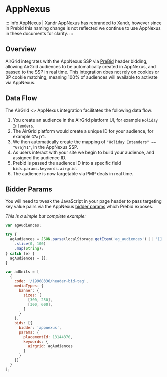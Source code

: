 # AppNexus

::: info AppNexus | Xandr
AppNexus has rebranded to Xandr, however since in Prebid this naming change is not reflected we continue
to use AppNexus in these documents for clarity.
:::

## Overview

AirGrid integrates with the AppNexus SSP via [PreBid](http://prebid.org/) header bidding, allowing AirGrid audiences to be automatically created in AppNexus, and passed to the SSP in real time. This integration does not rely on cookies or 3P cookie matching, meaning 100% of audiences will available to activate via AppNexus.

## Data Flow

The AirGrid <> AppNexus integration facilitates the following data flow:
1. You create an audience in the AirGrid platform UI, for example `Holiday Intenders`.
2. The AirGrid platform would create a unique ID for your audience, for example `G7ajY1`.
3. We then automatically create the mapping of `"Holiday Intenders" == "G7ajY1"`, in the AppNexus SSP.
4. As users interact with your site we begin to build your audience, and assigned the audience ID.
5. Prebid is passed the audience ID into a specific field `bids.params.keywords.airgrid`.
6. The audience is now targetable via PMP deals in real time.

## Bidder Params

You will need to tweak the JavaScript in your page header to pass targeting key value pairs via the AppNexus [bidder params](http://prebid.org/dev-docs/bidders#appnexus) which Prebid exposes.

_This is a simple but complete example:_
```javascript
var agAudiences;

try {
  agAudiences = JSON.parse(localStorage.getItem('ag_audiences') || '[]')
    .slice(0, 100)
    .map(String);
} catch (e) {
  agAudiences = [];
}

var adUnits = [
  {
    code: '/19968336/header-bid-tag',
    mediaTypes: {
      banner: {
        sizes: [
          [300, 250],
          [300, 600],
        ]
      }
    },
    bids: [{
      bidder: 'appnexus',
      params: {
        placementId: 13144370,
        keywords: { 
          airgrid: agAudiences
        }
      }
    }]
  }
];
```